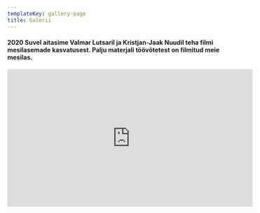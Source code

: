 ```yaml
---
templateKey: gallery-page
title: Galerii
---
```


#### 2020 Suvel aitasime Valmar Lutsaril ja Kristjan-Jaak Nuudil teha filmi mesilasemade kasvatusest. Palju materjali töövõtetest on filmitud meie mesilas.

<iframe width="560" height="315" src="https://www.youtube.com/embed/QHZAQwubppc" title="YouTube video player" frameborder="0" allow="accelerometer; autoplay; clipboard-write; encrypted-media; gyroscope; picture-in-picture" allowfullscreen></iframe>
